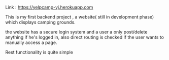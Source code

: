 Link : https://yelpcamp-vj.herokuapp.com

This is my first backend project , a website( still in development phase) which displays camping grounds.
 
 the website has a secure login system and a user a only post/delete anything if he's logged in, also
 direct routing is checked if the user wants to manually access a page.
 
Rest functionality is quite simple

